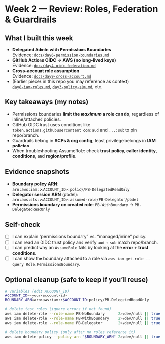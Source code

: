 # Week 2 — Review: Roles, Federation & Guardrails

## What I built this week
- **Delegated Admin with Permissions Boundaries**  
  Evidence: [`docs/day6-permission-boundaries.md`](../docs/day6-permission-boundaries.md)
- **GitHub Actions OIDC → AWS (no long-lived keys)**  
  Evidence: [`docs/day4-oidc-federation.md`](../docs/day4-oidc-federation.md)
- **Cross-account role assumption**  
  Evidence: [`docs/day9-cross-account.md`](../docs/day9-cross-account.md)  <!-- if you used this file -->
- (Earlier pieces in this repo you may reference as context)  
  [`day8-iam-roles.md`](../docs/day8-iam-roles.md), [`day3-policy-sim.md`](../docs/day3-policy-sim.md), etc.

## Key takeaways (my notes)
- Permissions boundaries **limit the *maximum* a role can do**, regardless of inline/attached policies.
- GitHub OIDC trust uses conditions like `token.actions.githubusercontent.com:aud` and `...:sub` to pin repo/branch.
- Guardrails belong in **SCPs & org config**; least privilege belongs in **IAM policies**.
- When troubleshooting AssumeRole: check **trust policy**, **caller identity**, **conditions**, and **region/profile**.

## Evidence snapshots
- **Boundary policy ARN**:  
  `arn:aws:iam::<ACCOUNT_ID>:policy/PB-DelegatedReadOnly`
- **Delegator session ARN** (pbdel):  
  `arn:aws:sts::<ACCOUNT_ID>:assumed-role/PB-Delegator/pbdel`
- **Permissions boundary on created role**: `PB-WithBoundary` → `PB-DelegatedReadOnly`

## Self-check
- [ ] I can explain “permissions boundary” vs. “managed/inline” policy.  
- [ ] I can read an OIDC trust policy and verify `aud` + `sub` match repo/branch.  
- [ ] I can predict why an `AssumeRole` fails by looking at the **error + trust conditions**.  
- [ ] I can show the boundary attached to a role via `aws iam get-role --query Role.PermissionsBoundary`.

## Optional cleanup (safe to keep if you’ll reuse)
```bash
# variables (edit ACCOUNT_ID)
ACCOUNT_ID=<your-account-id>
BOUNDARY_ARN=arn:aws:iam::$ACCOUNT_ID:policy/PB-DelegatedReadOnly

# delete test roles (ignore errors if not found)
aws iam delete-role --role-name PB-NoBoundary      2>/dev/null || true
aws iam delete-role --role-name PB-WithBoundary    2>/dev/null || true
aws iam delete-role --role-name PB-Delegator       2>/dev/null || true

# delete boundary policy (only after no roles reference it)
aws iam delete-policy --policy-arn "$BOUNDARY_ARN" 2>/dev/null || true
